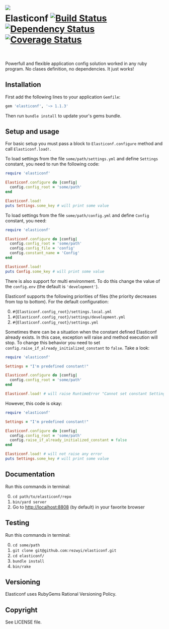 <img align="left" src="https://dl.dropboxusercontent.com/u/11845683/Assets/ec-logo-no-text-small.png"></img>

Elasticonf [![Build Status](https://travis-ci.org/rezwyi/elasticonf.svg?branch=master)](https://travis-ci.org/rezwyi/elasticonf) [![Dependency Status](https://gemnasium.com/rezwyi/elasticonf.svg)](https://gemnasium.com/rezwyi/elasticonf) [![Coverage Status](https://img.shields.io/coveralls/rezwyi/elasticonf.svg)](https://coveralls.io/r/rezwyi/elasticonf)
==========

<br />

Powerfull and flexible application config solution worked in any ruby program. No clases definition, no dependencies. It just works!

## Installation

First add the following lines to your application `Gemfile`:

``` ruby
gem 'elasticonf', '~> 1.1.3'
```

Then run `bundle install` to update your's gems bundle.

## Setup and usage

For basic setup you must pass a block to `Elasticonf.configure` method and call `Elasticonf.load!`.

To load settings from the file `some/path/settings.yml` and define `Settings` constant, you need to run the following code:

```ruby
require 'elasticonf'

Elasticonf.configure do |config|
  config.config_root = 'some/path'
end

Elasticonf.load!
puts Settings.some_key # will print some value
```

To load settings from the file `some/path/config.yml` and define `Config` constant, you need:

```ruby
require 'elasticonf'

Elasticonf.configure do |config|
  config.config_root = 'some/path'
  config.config_file = 'config'
  config.constant_name = 'Config'
end

Elasticonf.load!
puts Config.some_key # will print some value
```

There is also support for multi environment. To do this change the value of the `config.env` (the default is `'development'`).

Elasticonf supports the following priorities of files (the priority decreases from top to bottom). For the default configuration:

0. `#{Elasticonf.config_root}/settings.local.yml`
0. `#{Elasticonf.config_root}/settings/development.yml`
0. `#{Elasticonf.config_root}/settings.yml`

Sometimes there can be a situation when the constant defined Elasticonf already exists. In this case, exception will raise and method execution will stop. To change this behavior you need to set `config.raise_if_already_initialized_constant` to `false`. Take a look:

```ruby
require 'elasticonf'

Settings = "I'm predefined constant!"

Elasticonf.configure do |config|
  config.config_root = 'some/path'
end

Elasticonf.load! # will raise RuntimeError "Cannot set constant Settings because it is already initialized"
```

However, this code is okay:

```ruby
require 'elasticonf'

Settings = "I'm predefined constant!"

Elasticonf.configure do |config|
  config.config_root = 'some/path'
  config.raise_if_already_initialized_constant = false
end

Elasticonf.load! # will not raise any error
puts Settings.some_key # will print some value
```

## Documentation

Run this commands in terminal:

0. `cd path/to/elasticonf/repo`
0. `bin/yard server`
0. Go to [http://localhost:8808](http://localhost:8808) (by default) in your favorite browser

## Testing

Run this commands in terminal:

0. `cd some/path`
0. `git clone git@github.com:rezwyi/elasticonf.git`
0. `cd elasticonf/`
0. `bundle install`
0. `bin/rake`

## Versioning

Elasticonf uses RubyGems Rational Versioning Policy.

## Copyright

See LICENSE file.